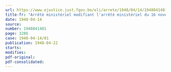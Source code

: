 ```yaml
---
url: https://www.ejustice.just.fgov.be/eli/arrete/1948/04/14/1948041401/justel
title-fr: "Arrêté ministériel modifiant l'arrêté ministériel du 16 novembre 1944, modifié et complété par les arrêtés ministériels des 18 septembre 1945, 17 décembre 1945, 5 janvier 1946, 13 décembre 1946 et 16 février 1947, réglementant la production, la distribution et la consommation du gaz"
date: 1948-04-14
source:
number: 1948041401
page: 3286
case: 1948-04-14/01
publication: 1948-04-22
starts:
modifies:
pdf-original:
pdf-consolidated:
---
```


